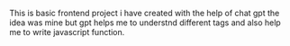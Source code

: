 This is basic frontend project i have created with the help of chat gpt the idea was mine but  gpt helps me to understnd different tags and also help me to write javascript function.
